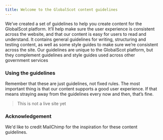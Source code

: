 ```yaml
---
title: Welcome to the GlobalScot content guidelines 
---
```


We’ve created a set of guidelines to help you create content for the GlobalScot platform. It’ll help make sure the user experience is consistent across the website, and that our content is easy for users to read and understand. 
It contains general guidelines for writing, structuring and testing content, as well as some style guides to make sure we’re consistent across the site. 
Our guidelines are unique to the GlobalScot platform, but they complement guidelines and style guides used across other government services


### Using the guidelines

Remember that these are just guidelines, not fixed rules. The most important thing is that our content supports a good user experience. If that means straying away from the guidelines every now and then, that’s fine. 

> This is not a live site yet

### Acknowledgement 

We'd like to credit MailChimp for the inspiration for these content guidelines. 
